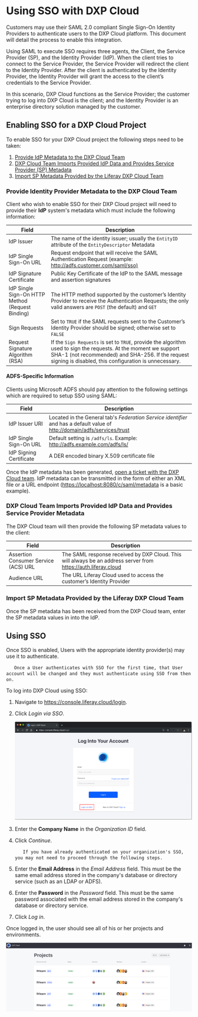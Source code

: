 # Using SSO with DXP Cloud

Customers may use their SAML 2.0 compliant Single Sign-On Identity Providers to authenticate users to the DXP Cloud platform. This document will detail the process to enable this integration.

Using SAML to execute SSO requires three agents, the Client, the Service Provider (SP), and the Identity Provider (IdP). When the client tries to connect to the Service Provider, the Service Provider will redirect the client to the Identity Provider. After the client is authenticated by the Identity Provider, the Identity Provider will grant the access to the client’s credentials to the Service Provider.

In this scenario, DXP Cloud functions as the Service Provider; the customer trying to log into DXP Cloud is the client; and the Identity Provider is an enterprise directory solution managed by the customer.

## Enabling SSO for a DXP Cloud Project

To enable SSO for your DXP Cloud project the following steps need to be taken:

1. [Provide IdP Metadata to the DXP Cloud Team](#provide-identity-provider-metadata-to-the-dxp-cloud-team)
1. [DXP Cloud Team Imports Provided IdP Data and Provides Service Provider (SP) Metadata](#dxp-cloud-team-imports-provided-idp-data-and-provides-service-provider-metadata)
1. [Import SP Metadata Provided by the Liferay DXP Cloud Team](#import-sp-metadata-provided-by-the-liferay-dxp-cloud-team)

### Provide Identity Provider Metadata to the DXP Cloud Team

Client who wish to enable SSO for their DXP Cloud project will need to provide their **IdP** system's metadata which must include the following information:

| Field | Description |
| --- | --- |
| IdP Issuer | The name of the identity issuer; usually the `EntityID` attribute of the `EntityDescriptor` Metadata |
| IdP Single Sign-On URL | Request endpoint that will receive the SAML Authentication Request (example: <http://adfs.customer.com/saml/sso)> |
| IdP Signature Certificate | Public Key Certificate of the IdP to the SAML message and assertion signatures |
| IdP Single Sign-On HTTP Method (Request Binding) | The HTTP method supported by the customer’s Identity Provider to receive the Authentication Requests; the only valid answers are `POST` (the default) and `GET` |
| Sign Requests | Set to `TRUE` if the SAML requests sent to the Customer’s Identity Provider should be signed; otherwise set to `FALSE` |
| Request Signature Algorithm (RSA) | If the `Sign Requests` is set to `TRUE`, provide the algorithm used to sign the requests. At the moment we support SHA-1 (not recommended) and SHA-256. If the request signing is disabled, this configuration is unnecessary. |

#### ADFS-Specific Information

Clients using Microsoft ADFS should pay attention to the following settings which are required to setup SSO using SAML:

| Field | Description |
| --- | --- |
| IdP Issuer URI |Located in the General tab's _Federation Service identifier_ and has a default value of <http://domain/adfs/services/trust> |
| IdP Single Sign-On URL | Default setting is `/adfs/ls`. Example: <http://adfs.example.com/adfs/ls/> |
| IdP Signing Certificate | A DER encoded binary X.509 certificate file |

Once the IdP metadata has been generated, [open a ticket with the DXP Cloud team](https://help.liferay.com/hc/). IdP metadata can be transmitted in the form of either an XML file or a URL endpoint (<https://localhost:8080/c/saml/metadata> is a basic example).

### DXP Cloud Team Imports Provided IdP Data and Provides Service Provider Metadata

The DXP Cloud team will then provide the following SP metadata values to the client:

| Field | Description |
| --- | --- |
| Assertion Consumer Service (ACS) URL | The SAML response received by DXP Cloud. This will always be an address server from <https://auth.liferay.cloud> |
| Audience URL | The URL Liferay Cloud used to access the customer’s Identity Provider |

### Import SP Metadata Provided by the Liferay DXP Cloud Team

Once the SP metadata has been received from the DXP Cloud team, enter the SP metadata values in into the IdP.

## Using SSO

Once SSO is enabled, Users with the appropriate identity provider(s) may use it to authenticate.

```warning::
   Once a User authenticates with SSO for the first time, that User account will be changed and they must authenticate using SSO from then on.
```

To log into DXP Cloud using SSO:

1. Navigate to <https://console.liferay.cloud/login>.
1. Click _Login via SSO_.

   ![Login Page](./using-sso-with-dxp-cloud/images/01.png)

1. Enter the **Company Name** in the _Organization ID_ field.
1. Click _Continue_.

    ```note::
       If you have already authenticated on your organization's SSO, you may not need to proceed through the following steps.
    ```

1. Enter the **Email Address** in the _Email Address_ field. This must be the same email address stored in the company's database or directory service (such as an LDAP or ADFS).
1. Enter the **Password** in the _Password_ field. This must be the same password associated with the email address stored in the company's database or directory service.
1. Click _Log in_.

Once logged in, the user should see all of his or her projects and environments.

![projects page](./using-sso-with-dxp-cloud/images/02.png)
